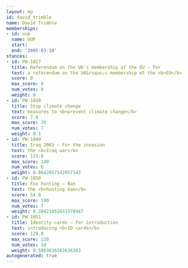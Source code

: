 ```yaml
---
layout: mp
id: david_trimble
name: David Trimble
memberships:
- id: uup
  name: UUP
  start: 
  end: '2005-03-18'
stances:
- id: PW-1027
  title: Referendum on the UK's membership of the EU — For
  text: a referendum on the UK&rsquo;s membership of the <b>EU</b>
  score: 0
  max_score: 0
  num_votes: 0
  weight: 0
- id: PW-1030
  title: Stop climate change
  text: measures to <b>prevent climate change</b>
  score: 7.0
  max_score: 70
  num_votes: 7
  weight: 0.1
- id: PW-1049
  title: Iraq 2003 — For the invasion
  text: the <b>Iraq war</b>
  score: 121.0
  max_score: 140
  num_votes: 6
  weight: 0.8642857142857143
- id: PW-1050
  title: Fox hunting — Ban
  text: the <b>hunting ban</b>
  score: 54.0
  max_score: 190
  num_votes: 7
  weight: 0.28421052631578947
- id: PW-1051
  title: Identity cards — For introduction
  text: introducing <b>ID cards</b>
  score: 129.0
  max_score: 220
  num_votes: 10
  weight: 0.5863636363636363
autogenerated: true
---
```

